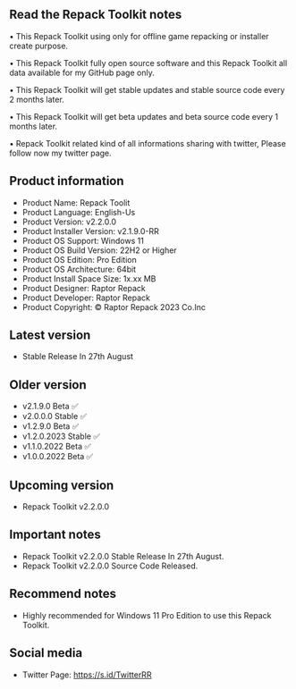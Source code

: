 Read the Repack Toolkit notes
-----------------------------

• This Repack Toolkit using only for offline game repacking or installer create purpose.

• This Repack Toolkit fully open source software and this Repack Toolkit all data available for my GitHub page only.

• This Repack Toolkit will get stable updates and stable source code every 2 months later.

• This Repack Toolkit will get beta updates and beta source code every 1 months later.

• Repack Toolkit related kind of all informations sharing with twitter, Please follow now my twitter page.

Product information
-------------------
- Product Name: Repack Toolit
- Product Language: English-Us
- Product Version: v2.2.0.0
- Product Installer Version: v2.1.9.0-RR
- Product OS Support: Windows 11
- Product OS Build Version: 22H2 or Higher
- Product OS Edition: Pro Edition
- Product OS Architecture: 64bit
- Product Install Space Size: 1x.xx MB
- Product Designer: Raptor Repack
- Product Developer: Raptor Repack
- Product Copyright: © Raptor Repack 2023 Co.Inc

Latest version
--------------
- Stable Release In 27th August

Older version
-------------
- v2.1.9.0 Beta ✅
- v2.0.0.0 Stable ✅
- v1.2.9.0 Beta ✅
- v1.2.0.2023 Stable ✅
- v1.1.0.2022 Beta ✅
- v1.0.0.2022 Beta ✅

Upcoming version
----------------
- Repack Toolkit v2.2.0.0

Important notes
---------------
- Repack Toolkit v2.2.0.0 Stable Release In 27th August.
- Repack Toolkit v2.2.0.0 Source Code Released.

Recommend notes
---------------
- Highly recommended for Windows 11 Pro Edition to use this Repack Toolkit.

Social media
------------
- Twitter Page: https://s.id/TwitterRR
